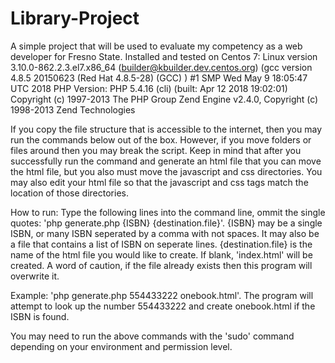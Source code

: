 # Library-Project
A simple project that will be used to evaluate my competency as a web developer for Fresno State.
Installed and tested on Centos 7:
Linux version 3.10.0-862.2.3.el7.x86_64 (builder@kbuilder.dev.centos.org) (gcc version 4.8.5 20150623 (Red Hat 4.8.5-28) (GCC) ) #1 SMP Wed May 9 18:05:47 UTC 2018
PHP Version: 
PHP 5.4.16 (cli) (built: Apr 12 2018 19:02:01)
Copyright (c) 1997-2013 The PHP Group
Zend Engine v2.4.0, Copyright (c) 1998-2013 Zend Technologies

If you copy the file structure that is accessible to the internet, then you may run the commands below out of the box.  However, if you move folders or files around then you may break the script.  Keep in mind that after you successfully run the command and generate an html file that you can move the html file, but you also must move the javascript and css directories.  You may also edit your html file so that the javascript and css tags match the location of those directories.

How to run:
Type the following lines into the command line, ommit the single quotes: 
'php generate.php {ISBN} {destination.file}'.  {ISBN} may be a single ISBN, or many ISBN seperated by a comma with not spaces.  It may also be a file that contains a list of ISBN on seperate lines.  {destination.file} is the name of the html file you would like to create.  If blank, 'index.html' will be created.  A word of caution, if the file already exists then this program will overwrite it.

Example:  'php generate.php 554433222 onebook.html'.  The program will attempt to look up the number 554433222 and create onebook.html if the ISBN is found.


You may need to run the above commands with the 'sudo' command depending on your environment and permission level.
